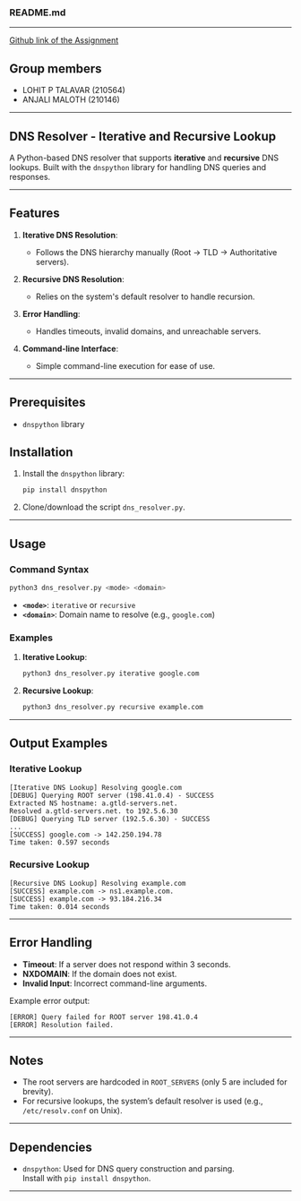 ### **README.md**
---

[Github link of the Assignment](https://github.com/lohitpt252003/CS425-2025.git)

## **Group members**
- LOHIT P TALAVAR (210564)
- ANJALI MALOTH (210146)

---

## **DNS Resolver - Iterative and Recursive Lookup**

A Python-based DNS resolver that supports **iterative** and **recursive** DNS lookups. Built with the `dnspython` library for handling DNS queries and responses.

---

## **Features**
1. **Iterative DNS Resolution**:
   - Follows the DNS hierarchy manually (Root → TLD → Authoritative servers).

2. **Recursive DNS Resolution**:
   - Relies on the system's default resolver to handle recursion.

3. **Error Handling**:
   - Handles timeouts, invalid domains, and unreachable servers.

4. **Command-line Interface**:
   - Simple command-line execution for ease of use.

---

## **Prerequisites**
- `dnspython` library

## **Installation**
1. Install the `dnspython` library:
   ```bash
   pip install dnspython
   ```
2. Clone/download the script `dns_resolver.py`.

---

## **Usage**

### **Command Syntax**
```bash
python3 dns_resolver.py <mode> <domain>
```
- **`<mode>`**: `iterative` or `recursive`
- **`<domain>`**: Domain name to resolve (e.g., `google.com`)

### **Examples**
1. **Iterative Lookup**:
   ```bash
   python3 dns_resolver.py iterative google.com
   ```

2. **Recursive Lookup**:
   ```bash
   python3 dns_resolver.py recursive example.com
   ```

---

## **Output Examples**

### **Iterative Lookup**
```plaintext
[Iterative DNS Lookup] Resolving google.com
[DEBUG] Querying ROOT server (198.41.0.4) - SUCCESS
Extracted NS hostname: a.gtld-servers.net.
Resolved a.gtld-servers.net. to 192.5.6.30
[DEBUG] Querying TLD server (192.5.6.30) - SUCCESS
...
[SUCCESS] google.com -> 142.250.194.78
Time taken: 0.597 seconds
```

### **Recursive Lookup**
```plaintext
[Recursive DNS Lookup] Resolving example.com
[SUCCESS] example.com -> ns1.example.com.
[SUCCESS] example.com -> 93.184.216.34
Time taken: 0.014 seconds
```

---

## **Error Handling**
- **Timeout**: If a server does not respond within 3 seconds.
- **NXDOMAIN**: If the domain does not exist.
- **Invalid Input**: Incorrect command-line arguments.

Example error output:
```plaintext
[ERROR] Query failed for ROOT server 198.41.0.4
[ERROR] Resolution failed.
```

---

## **Notes**
- The root servers are hardcoded in `ROOT_SERVERS` (only 5 are included for brevity).
- For recursive lookups, the system’s default resolver is used (e.g., `/etc/resolv.conf` on Unix).

---

## **Dependencies**
- `dnspython`: Used for DNS query construction and parsing.  
  Install with `pip install dnspython`.

---
